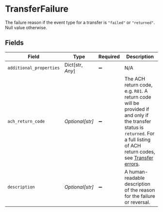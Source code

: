 # TransferFailure

The failure reason if the event type for a transfer is `"failed"` or `"returned"`. Null value otherwise.


## Fields

| Field                                                                                                                                                                                                                                       | Type                                                                                                                                                                                                                                        | Required                                                                                                                                                                                                                                    | Description                                                                                                                                                                                                                                 |
| ------------------------------------------------------------------------------------------------------------------------------------------------------------------------------------------------------------------------------------------- | ------------------------------------------------------------------------------------------------------------------------------------------------------------------------------------------------------------------------------------------- | ------------------------------------------------------------------------------------------------------------------------------------------------------------------------------------------------------------------------------------------- | ------------------------------------------------------------------------------------------------------------------------------------------------------------------------------------------------------------------------------------------- |
| `additional_properties`                                                                                                                                                                                                                     | Dict[str, *Any*]                                                                                                                                                                                                                            | :heavy_minus_sign:                                                                                                                                                                                                                          | N/A                                                                                                                                                                                                                                         |
| `ach_return_code`                                                                                                                                                                                                                           | *Optional[str]*                                                                                                                                                                                                                             | :heavy_minus_sign:                                                                                                                                                                                                                          | The ACH return code, e.g. `R01`.  A return code will be provided if and only if the transfer status is `returned`. For a full listing of ACH return codes, see [Transfer errors](https://plaid.com/docs/errors/transfer/#ach-return-codes). |
| `description`                                                                                                                                                                                                                               | *Optional[str]*                                                                                                                                                                                                                             | :heavy_minus_sign:                                                                                                                                                                                                                          | A human-readable description of the reason for the failure or reversal.                                                                                                                                                                     |